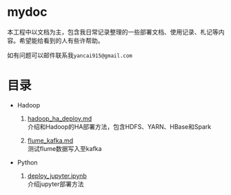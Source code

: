 # mydoc

本工程中以文档为主，包含我日常记录整理的一些部署文档、使用记录、札记等内容。希望能给看到的人有些许帮助。

如有问题可以邮件联系我`yancai915@gmail.com`

# 目录

 - Hadoop
 
    1. [hadoop_ha_deploy.md](hadoop/hadoop_ha_deploy.md)  
        介绍和Hadoop的HA部署方法，包含HDFS、YARN、HBase和Spark
        
    2. [flume_kafka.md](./hadoop/flume_kafka.md)  
        测试flume数据写入至kafka
 
 - Python
 
    1. [deploy_jupyter.ipynb](./python/deploy_jupyter.ipynb)  
        介绍jupyter部署方法
